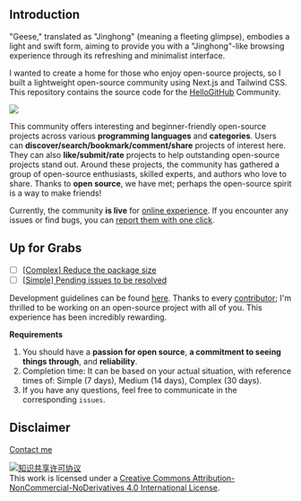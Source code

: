 ## Introduction

"Geese," translated as "Jinghong" (meaning a fleeting glimpse), embodies a light and swift form, aiming to provide you with a "Jinghong"-like browsing experience through its refreshing and minimalist interface.

I wanted to create a home for those who enjoy open-source projects, so I built a lightweight open-source community using Next.js and Tailwind CSS. This repository contains the source code for the [HelloGitHub](https://hellogithub.com/) Community.

![](../img/2023-04-18.png)

This community offers interesting and beginner-friendly open-source projects across various **programming languages** and **categories**. Users can **discover/search/bookmark/comment/share** projects of interest here. They can also **like/submit/rate** projects to help outstanding open-source projects stand out. Around these projects, the community has gathered a group of open-source enthusiasts, skilled experts, and authors who love to share. Thanks to **open source**, we have met; perhaps the open-source spirit is a way to make friends!

Currently, the community **is live** for [online experience](https://hellogithub.com). If you encounter any issues or find bugs, you can [report them with one click](https://github.com/HelloGitHub-Team/geese/issues/new).

## Up for Grabs

- [ ] [[Complex] Reduce the package size](https://github.com/HelloGitHub-Team/geese/issues/101)
- [ ] [[Simple] Pending issues to be resolved](https://github.com/HelloGitHub-Team/geese/issues/38)

Development guidelines can be found [here](../content.md). Thanks to every [contributor](https://github.com/HelloGitHub-Team/geese/graphs/contributors); I'm thrilled to be working on an open-source project with all of you. This experience has been incredibly rewarding.

**Requirements**

1. You should have a **passion for open source**, **a commitment to seeing things through**, and **reliability**.
2. Completion time: It can be based on your actual situation, with reference times of: Simple (7 days), Medium (14 days), Complex (30 days).
3. If you have any questions, feel free to communicate in the corresponding `issues`.

## Disclaimer

<a href="mailto:595666367@qq.com">Contact me</a>

<a rel="license" href="https://creativecommons.org/licenses/by-nc-nd/4.0/deed.zh"><img alt="知识共享许可协议" style="border-width: 0" src="https://licensebuttons.net/l/by-nc-nd/4.0/88x31.png"></a><br>This work is licensed under a <a rel="license" href="https://creativecommons.org/licenses/by-nc-nd/4.0/deed.zh">Creative Commons Attribution-NonCommercial-NoDerivatives 4.0 International License</a>.
